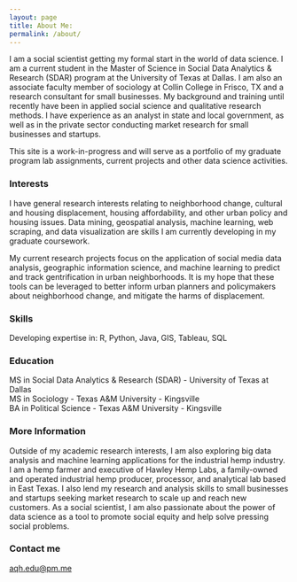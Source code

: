```yaml
---
layout: page
title: About Me:
permalink: /about/
---
```


I am a social scientist getting my formal start in the world of data science. I am a current student in the Master of Science in Social Data Analytics & Research (SDAR) program at the University of Texas at Dallas. I am also an associate faculty member of sociology at Collin College in Frisco, TX and a research consultant for small businesses. My background and training until recently have been in applied social science and qualitative research methods. I have experience as an analyst in state and local government, as well as in the private sector conducting market research for small businesses and startups. 

This site is a work-in-progress and will serve as a portfolio of my graduate program lab assignments, current projects and other data science activities.

### Interests

I have general research interests relating to neighborhood change, cultural and housing displacement, housing affordability, and other urban policy and housing issues. Data mining, geospatial analysis, machine learning, web scraping, and data visualization are skills I am currently developing in my graduate coursework.

My current research projects focus on the application of social media data analysis, geographic information science, and machine learning to predict and track gentrification in urban neighborhoods. It is my hope that these tools can be leveraged to better inform urban planners and policymakers about neighborhood change, and mitigate the harms of displacement.

### Skills

Developing expertise in: R, Python, Java, GIS, Tableau, SQL

### Education

MS in Social Data Analytics & Research (SDAR) - University of Texas at Dallas <br>
MS in Sociology - Texas A&M University - Kingsville <br>
BA in Political Science - Texas A&M University - Kingsville 

### More Information

Outside of my academic research interests, I am also exploring big data analysis and machine learning applications for the industrial hemp industry. I am a hemp farmer and executive of Hawley Hemp Labs, a family-owned and operated industrial hemp producer, processor, and analytical lab based in East Texas. I also lend my research and analysis skills to small businesses and startups seeking market research to scale up and reach new customers. As a social scientist, I am also passionate about the power of data science as a tool to promote social equity and help solve pressing social problems.

### Contact me

[aqh.edu@pm.me](mailto:aqh.edu@pm.me)
